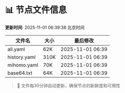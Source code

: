 # 📊 节点文件信息

**更新时间**: 2025-11-01 06:39:38 北京时间

| 文件名 | 大小 | 最后修改 |
|--------|------|----------|
| all.yaml | 62K | 2025-11-01 06:39 |
| history.yaml | 310K | 2025-11-01 06:39 |
| mihomo.yaml | 70K | 2025-11-01 06:39 |
| base64.txt | 64K | 2025-11-01 06:39 |

> 🔄 文件每30分钟自动更新，确保节点的新鲜度和可用性
